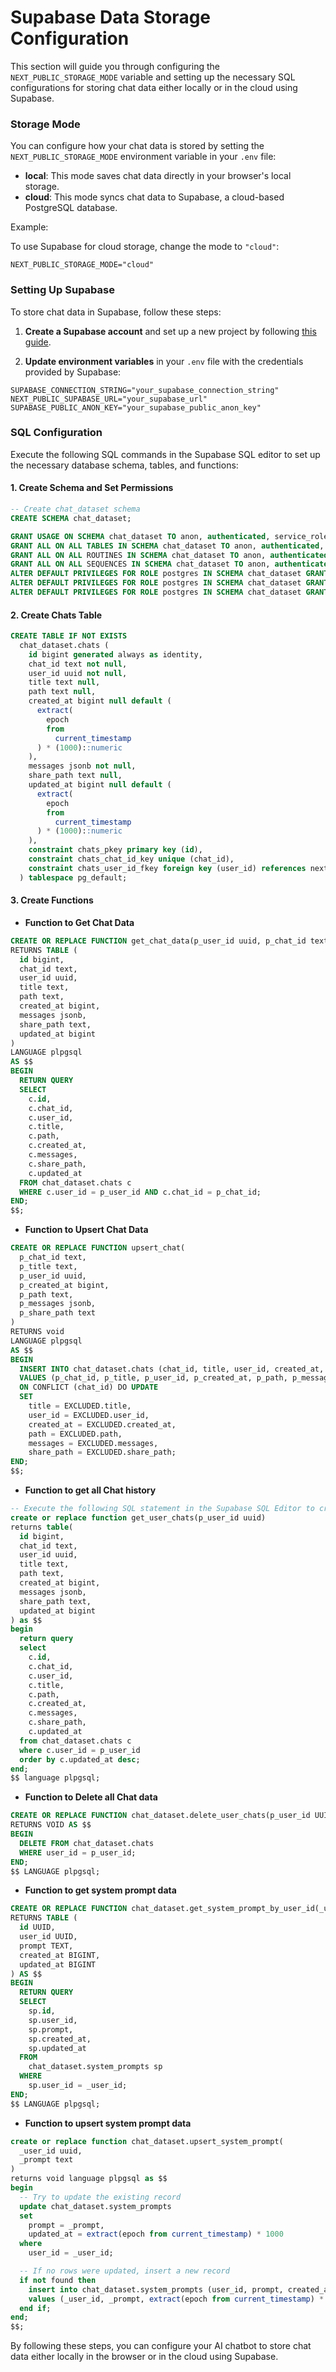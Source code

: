 # Supabase Data Storage Configuration

This section will guide you through configuring the `NEXT_PUBLIC_STORAGE_MODE` variable and setting up the necessary SQL configurations for storing chat data either locally or in the cloud using Supabase.

### Storage Mode

You can configure how your chat data is stored by setting the `NEXT_PUBLIC_STORAGE_MODE` environment variable in your `.env` file:

- **local**: This mode saves chat data directly in your browser's local storage.
- **cloud**: This mode syncs chat data to Supabase, a cloud-based PostgreSQL database.

Example:

To use Supabase for cloud storage, change the mode to `"cloud"`:

```env
NEXT_PUBLIC_STORAGE_MODE="cloud"
```

### Setting Up Supabase

To store chat data in Supabase, follow these steps:

1. **Create a Supabase account** and set up a new project by following [this guide](https://supabase.com/docs/guides/getting-started).

2. **Update environment variables** in your `.env` file with the credentials provided by Supabase:

```env
SUPABASE_CONNECTION_STRING="your_supabase_connection_string"
NEXT_PUBLIC_SUPABASE_URL="your_supabase_url"
SUPABASE_PUBLIC_ANON_KEY="your_supabase_public_anon_key"
```

### SQL Configuration

Execute the following SQL commands in the Supabase SQL editor to set up the necessary database schema, tables, and functions:

#### 1. Create Schema and Set Permissions

```sql
-- Create chat_dataset schema
CREATE SCHEMA chat_dataset;

GRANT USAGE ON SCHEMA chat_dataset TO anon, authenticated, service_role;
GRANT ALL ON ALL TABLES IN SCHEMA chat_dataset TO anon, authenticated, service_role;
GRANT ALL ON ALL ROUTINES IN SCHEMA chat_dataset TO anon, authenticated, service_role;
GRANT ALL ON ALL SEQUENCES IN SCHEMA chat_dataset TO anon, authenticated, service_role;
ALTER DEFAULT PRIVILEGES FOR ROLE postgres IN SCHEMA chat_dataset GRANT ALL ON TABLES TO anon, authenticated, service_role;
ALTER DEFAULT PRIVILEGES FOR ROLE postgres IN SCHEMA chat_dataset GRANT ALL ON ROUTINES TO anon, authenticated, service_role;
ALTER DEFAULT PRIVILEGES FOR ROLE postgres IN SCHEMA chat_dataset GRANT ALL ON SEQUENCES TO anon, authenticated, service_role;
```

#### 2. Create Chats Table

```sql
CREATE TABLE IF NOT EXISTS
  chat_dataset.chats (
    id bigint generated always as identity,
    chat_id text not null,
    user_id uuid not null,
    title text null,
    path text null,
    created_at bigint null default (
      extract(
        epoch
        from
          current_timestamp
      ) * (1000)::numeric
    ),
    messages jsonb not null,
    share_path text null,
    updated_at bigint null default (
      extract(
        epoch
        from
          current_timestamp
      ) * (1000)::numeric
    ),
    constraint chats_pkey primary key (id),
    constraint chats_chat_id_key unique (chat_id),
    constraint chats_user_id_fkey foreign key (user_id) references next_auth.users (id)
  ) tablespace pg_default;
```

#### 3. Create Functions

- **Function to Get Chat Data**

```sql
CREATE OR REPLACE FUNCTION get_chat_data(p_user_id uuid, p_chat_id text)
RETURNS TABLE (
  id bigint,
  chat_id text,
  user_id uuid,
  title text,
  path text,
  created_at bigint,
  messages jsonb,
  share_path text,
  updated_at bigint
)
LANGUAGE plpgsql
AS $$
BEGIN
  RETURN QUERY
  SELECT
    c.id,
    c.chat_id,
    c.user_id,
    c.title,
    c.path,
    c.created_at,
    c.messages,
    c.share_path,
    c.updated_at
  FROM chat_dataset.chats c
  WHERE c.user_id = p_user_id AND c.chat_id = p_chat_id;
END;
$$;
```

- **Function to Upsert Chat Data**

```sql
CREATE OR REPLACE FUNCTION upsert_chat(
  p_chat_id text,
  p_title text,
  p_user_id uuid,
  p_created_at bigint,
  p_path text,
  p_messages jsonb,
  p_share_path text
)
RETURNS void
LANGUAGE plpgsql
AS $$
BEGIN
  INSERT INTO chat_dataset.chats (chat_id, title, user_id, created_at, path, messages, share_path)
  VALUES (p_chat_id, p_title, p_user_id, p_created_at, p_path, p_messages, p_share_path)
  ON CONFLICT (chat_id) DO UPDATE
  SET 
    title = EXCLUDED.title,
    user_id = EXCLUDED.user_id,
    created_at = EXCLUDED.created_at,
    path = EXCLUDED.path,
    messages = EXCLUDED.messages,
    share_path = EXCLUDED.share_path;
END;
$$;
```

- **Function to get all Chat history**

```sql
-- Execute the following SQL statement in the Supabase SQL Editor to create the function
create or replace function get_user_chats(p_user_id uuid)
returns table(
  id bigint, 
  chat_id text, 
  user_id uuid, 
  title text, 
  path text, 
  created_at bigint, 
  messages jsonb, 
  share_path text, 
  updated_at bigint
) as $$
begin
  return query
  select 
    c.id, 
    c.chat_id, 
    c.user_id, 
    c.title, 
    c.path, 
    c.created_at, 
    c.messages, 
    c.share_path, 
    c.updated_at
  from chat_dataset.chats c
  where c.user_id = p_user_id
  order by c.updated_at desc;
end;
$$ language plpgsql;
```

- **Function to Delete all Chat data**

```sql
CREATE OR REPLACE FUNCTION chat_dataset.delete_user_chats(p_user_id UUID)
RETURNS VOID AS $$
BEGIN
  DELETE FROM chat_dataset.chats
  WHERE user_id = p_user_id;
END;
$$ LANGUAGE plpgsql;

```

- **Function to get system prompt data**

```sql
CREATE OR REPLACE FUNCTION chat_dataset.get_system_prompt_by_user_id(_user_id UUID)
RETURNS TABLE (
  id UUID,
  user_id UUID,
  prompt TEXT,
  created_at BIGINT,
  updated_at BIGINT
) AS $$
BEGIN
  RETURN QUERY
  SELECT
    sp.id,
    sp.user_id,
    sp.prompt,
    sp.created_at,
    sp.updated_at
  FROM
    chat_dataset.system_prompts sp
  WHERE
    sp.user_id = _user_id;
END;
$$ LANGUAGE plpgsql;

```

- **Function to upsert system prompt data**

```sql
create or replace function chat_dataset.upsert_system_prompt(
  _user_id uuid,
  _prompt text
)
returns void language plpgsql as $$
begin
  -- Try to update the existing record
  update chat_dataset.system_prompts
  set
    prompt = _prompt,
    updated_at = extract(epoch from current_timestamp) * 1000
  where
    user_id = _user_id;

  -- If no rows were updated, insert a new record
  if not found then
    insert into chat_dataset.system_prompts (user_id, prompt, created_at, updated_at)
    values (_user_id, _prompt, extract(epoch from current_timestamp) * 1000, extract(epoch from current_timestamp) * 1000);
  end if;
end;
$$;

```

By following these steps, you can configure your AI chatbot to store chat data either locally in the browser or in the cloud using Supabase.